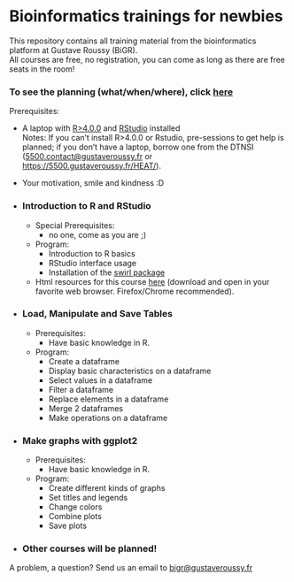 # Bioinformatics trainings for newbies
This repository contains all training material from the bioinformatics platform at Gustave Roussy (BiGR).  
All courses are free, no registration, you can come as long as there are free seats in the room!

### To see the planning (what/when/where), click [here](https://gustaveroussyfr.sharepoint.com/:l:/s/Plateformedebioinformatique-Formationsinternes/FA02Wok_gEVKn_WrC000wOUBkXVcZUHym7GgyN7-pvFzbA?e=fhDNn7)

Prerequisites:
  - A laptop with [R>4.0.0](https://cran.r-project.org/) and [RStudio](https://posit.co/download/rstudio-desktop/) installed  
  Notes: If you can’t install R>4.0.0 or Rstudio, pre-sessions to get help is planned; if you don’t have a laptop, borrow one from the DTNSI (5500.contact@gustaveroussy.fr or https://5500.gustaveroussy.fr/HEAT/).
  - Your motivation, smile and kindness :D

- ### Introduction to R and RStudio
  - Special Prerequisites:
    - no one, come as you are ;)
  - Program:
    - Introduction to R basics
    - RStudio interface usage
    - Installation of the [swirl package](https://swirlstats.com/)
  - Html resources for this course [here](https://github.com/gustaveroussy/training_bigr/blob/main/Introduction_R_RStudio/For_Students/GR_IntroR_RStudio.html) (download and open in your favorite web browser. Firefox/Chrome recommended).

- ### Load, Manipulate and Save Tables
  - Prerequisites:
    - Have basic knowledge in R.
  - Program:
    - Create a dataframe
    - Display basic characteristics on a dataframe
    - Select values in a dataframe
    - Filter a dataframe
    - Replace elements in a dataframe
    - Merge 2 dataframes
    - Make operations on a dataframe

- ### Make graphs with ggplot2
  - Prerequisites:
    - Have basic knowledge in R.
  - Program:
    - Create different kinds of graphs
    - Set titles and legends
    - Change colors
    - Combine plots
    - Save plots

- ### Other courses will be planned!

A problem, a question? Send us an email to bigr@gustaveroussy.fr

